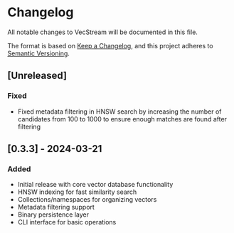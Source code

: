 # Changelog

All notable changes to VecStream will be documented in this file.

The format is based on [Keep a Changelog](https://keepachangelog.com/en/1.0.0/),
and this project adheres to [Semantic Versioning](https://semver.org/spec/v2.0.0.html).

## [Unreleased]

### Fixed
- Fixed metadata filtering in HNSW search by increasing the number of candidates from 100 to 1000 to ensure enough matches are found after filtering

## [0.3.3] - 2024-03-21

### Added
- Initial release with core vector database functionality
- HNSW indexing for fast similarity search
- Collections/namespaces for organizing vectors
- Metadata filtering support
- Binary persistence layer
- CLI interface for basic operations 